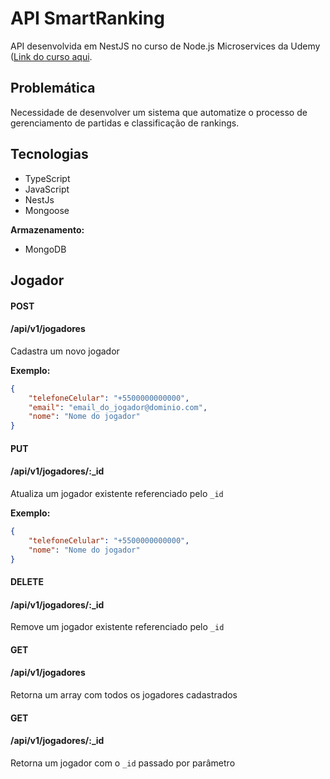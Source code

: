 
# API SmartRanking
API desenvolvida em NestJS no curso de Node.js Microservices da Udemy ([Link do curso aqui](https://www.udemy.com/course/construindo-um-backend-escalavel-com-nestjs-aws-e-pivotalws/).

## Problemática
Necessidade de desenvolver um sistema que automatize o processo de gerenciamento de partidas e classificação de rankings.

## Tecnologias
- TypeScript
- JavaScript
- NestJs
- Mongoose

**Armazenamento:**
- MongoDB

## Jogador

#### POST
#### /api/v1/jogadores
Cadastra um novo jogador

**Exemplo:**
```JSON
{
	"telefoneCelular": "+5500000000000",
	"email": "email_do_jogador@dominio.com",
	"nome": "Nome do jogador"
}
```

#### PUT
#### /api/v1/jogadores/:_id
Atualiza um jogador existente referenciado pelo `_id`

**Exemplo:**
```JSON
{
	"telefoneCelular": "+5500000000000",
	"nome": "Nome do jogador"
}
```
#### DELETE
#### /api/v1/jogadores/:_id
Remove um jogador existente referenciado pelo `_id`

#### GET 
#### /api/v1/jogadores
Retorna um array com todos os jogadores cadastrados

#### GET 
#### /api/v1/jogadores/:_id
Retorna um jogador com o `_id` passado por parâmetro  
